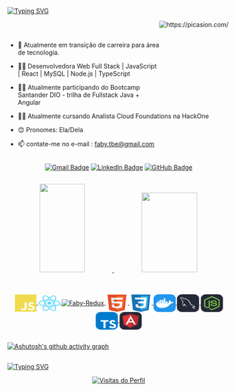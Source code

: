 [![Typing SVG](https://readme-typing-svg.herokuapp.com/?color=ffd700&size=35&center=true&vCenter=true&width=1000&lines=Olá,+Me+chamo+Fabiana+Ignácio.;Seja+muito+bem-vindo+ao+meu+GitHub!!!+❤️)](https://git.io/typing-svg)

<a href="https://picasion.com/"><img src="https://i.picasion.com/pic92/c88b8dc6b9d002e35fc0a9561109d809.gif" align="right" width="160" height="160" border="0" alt="https://picasion.com/" /></a><br />

##

- 🌱 Atualmente em transição de carreira para área de tecnologia.
- 👩‍💻 Desenvolvedora Web Full Stack | JavaScript | React | MySQL | Node.js | TypeScript
- 👩‍🎓 Atualmente participando do Bootcamp Santander DIO - trilha de Fullstack Java + Angular
- 👩‍🎓 Atualmente cursando Analista Cloud Foundations na HackOne
- 😊 Pronomes: Ela/Dela
- 📫 contate-me no e-mail : faby.tbe@gmail.com

  ##
  
<div align="center">
  
[![Gmail Badge](https://img.shields.io/badge/Gmail-D14836?style=for-the-badge&logo=gmail&logoColor=white)](mailto:faby.tbe@gmail.com)
[![LinkedIn Badge](https://img.shields.io/badge/LinkedIn-0077B5?style=for-the-badge&logo=linkedin&logoColor=white)](https://www.linkedin.com/in/fabianaignacio/)
[![GitHub Badge](https://img.shields.io/badge/GitHub-100000?style=for-the-badge&logo=github&logoColor=white)](https://github.com/Ignacio-fabianamaria)
</div>

##

<div align="center">
  <a href="https://github.com/Ignacio-fabianamaria">   
  <img height="200em" width="45%" src="https://github-readme-stats.vercel.app/api/top-langs/?username=Ignacio-fabianamaria&layout=compact&langs_count=10&theme=highcontrast"/>
  <img height="180em" width="50%" src="https://github-readme-stats.vercel.app/api?username=Ignacio-fabianamaria&show_icons=true&theme=highcontrast&include_all_commits=true&count_private=true"/>
</div>

##

<div style="display: inline_block" align="center"><br>
  <img align="center" alt="Faby-Js" height="40" width="50" src="https://raw.githubusercontent.com/devicons/devicon/master/icons/javascript/javascript-plain.svg">
  <img align="center" alt="Faby-React" height="40" width="50" src="https://raw.githubusercontent.com/devicons/devicon/master/icons/react/react-original.svg">
   <img align="center" alt="Faby-Redux" height="40" width="50" src="https://cdn.jsdelivr.net/gh/devicons/devicon/icons/redux/redux-original.svg">
  <img align="center" alt="Faby-HTML" height="40" width="50" src="https://raw.githubusercontent.com/devicons/devicon/master/icons/html5/html5-original.svg">
  <img align="center" alt="Faby-CSS" height="40" width="50" src="https://raw.githubusercontent.com/devicons/devicon/master/icons/css3/css3-original.svg">
  <img align="center" alt="Faby-docker" height="40" width="50" src="https://github.com/tandpfun/skill-icons/blob/main/icons/Docker.svg">
  <img align="center" alt="Faby-Mysql" height="40" width="50" src="https://github.com/tandpfun/skill-icons/blob/main/icons/MySQL-Dark.svg">
  <img align="center" alt="Faby-nodejs" height="40" width="50" src="https://github.com/tandpfun/skill-icons/blob/main/icons/NodeJS-Dark.svg">
  <img align="center" alt="Faby-typescript" height="40" width="50" src="https://github.com/tandpfun/skill-icons/blob/main/icons/TypeScript.svg">
  <img align="center" alt="Faby-Angular" height="40" width="50" src="https://github.com/tandpfun/skill-icons/blob/main/icons/Angular-Dark.svg">
</div>
  
  ##
    
[![Ashutosh's github activity graph](https://github-readme-activity-graph.vercel.app/graph?username=Ignacio-fabianamaria&theme=merko)](https://github.com/ashutosh00710/github-readme-activity-graph)
  
##
[![Typing SVG](https://readme-typing-svg.herokuapp.com/?color=ffd700&size=35&center=true&vCenter=true&width=1000&lines=❤️+❤️❤️+❤️❤️❤️+❤️❤️+❤️)](https://git.io/typing-svg)

  
<div align="center">
  
[![Visitas do Perfil](https://komarev.com/ghpvc/?username=Ignacio-fabianamaria)](https://github.com/Ignacio-fabianamaria)
  
  </div>  
  






